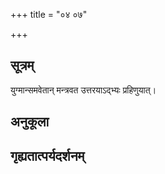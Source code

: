 +++
title = "०४ ०७"

+++
## सूत्रम्
युग्मान्समवेतान् मन्त्रवत उत्तरयाऽद्भ्यः प्रहिणुयात्।
## अनुकूला

## गृह्यतात्पर्यदर्शनम्

